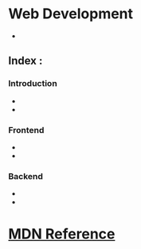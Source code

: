 # Web Development
* 

## Index :

### Introduction
* 
* 
### Frontend
* 
* 
### Backend
* 
* 


# [MDN Reference](https://developer.mozilla.org/en-US/docs/Web/HTML)
